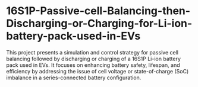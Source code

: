 # 16S1P-Passive-cell-Balancing-then-Discharging-or-Charging-for-Li-ion-battery-pack-used-in-EVs
This project presents a simulation and control strategy for passive cell balancing followed by discharging or charging of a 16S1P Li-ion battery pack used in EVs. It focuses on enhancing battery safety, lifespan, and efficiency by addressing the issue of cell voltage or state-of-charge (SoC) imbalance in a series-connected battery configuration.
